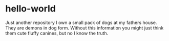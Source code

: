 # hello-world
Just another repository
I own a small pack of dogs at my fathers house. They are demons in dog form. Without this information you might just think them cute fluffy canines, but no I know the truth.
